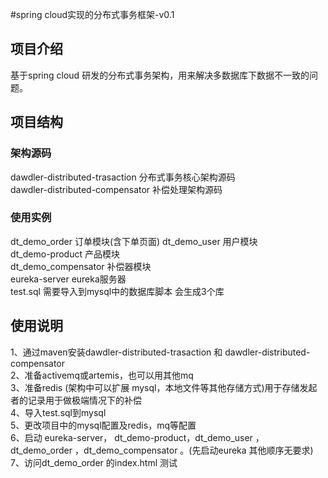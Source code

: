 #spring cloud实现的分布式事务框架-v0.1
## 项目介绍
基于spring cloud 研发的分布式事务架构，用来解决多数据库下数据不一致的问题。
## 项目结构
 ### 架构源码
 dawdler-distributed-trasaction 分布式事务核心架构源码  
 dawdler-distributed-compensator 补偿处理架构源码  

### 使用实例

 dt_demo_order 订单模块(含下单页面)
 dt_demo_user 用户模块  
 dt_demo-product 产品模块  
 dt_demo_compensator 补偿器模块    
 eureka-server eureka服务器  
 test.sql  需要导入到mysql中的数据库脚本 会生成3个库  
 
## 使用说明
1、通过maven安装dawdler-distributed-trasaction 和 dawdler-distributed-compensator  
 2、准备activemq或artemis，也可以用其他mq  
 3、准备redis (架构中可以扩展 mysql，本地文件等其他存储方式)用于存储发起者的记录用于做极端情况下的补偿  
 4、导入test.sql到mysql  
 5、更改项目中的mysql配置及redis，mq等配置  
 6、启动  eureka-server， dt_demo-product，dt_demo_user ，dt_demo_order ，dt_demo_compensator 。(先启动eureka 其他顺序无要求)  
 7、访问dt_demo_order 的index.html 测试  
 

